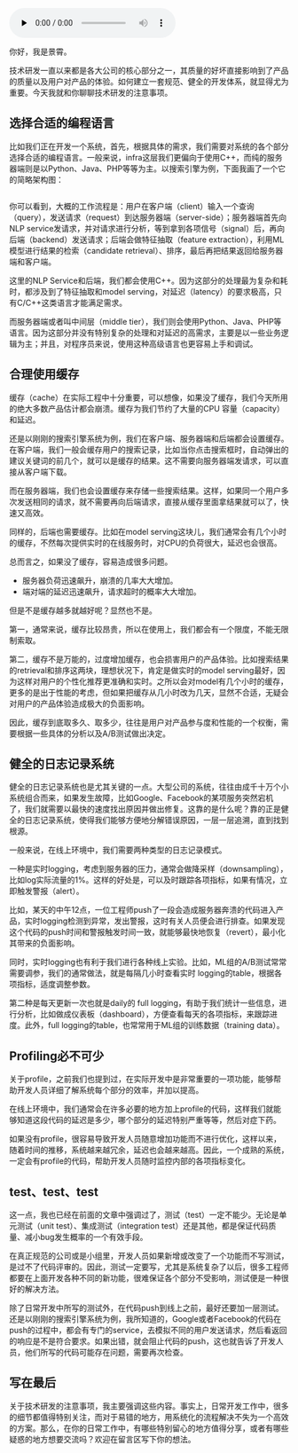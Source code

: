 <audio id="audio" title="42 | 细数技术研发的注意事项" controls="" preload="none"><source id="mp3" src="https://static001.geekbang.org/resource/audio/3c/fb/3c9de0aa1d8bd05ef16014aea2c3f4fb.mp3"></audio>

你好，我是景霄。

技术研发一直以来都是各大公司的核心部分之一，其质量的好坏直接影响到了产品的质量以及用户对产品的体验。如何建立一套规范、健全的开发体系，就显得尤为重要。今天我就和你聊聊技术研发的注意事项。

## 选择合适的编程语言

比如我们正在开发一个系统，首先，根据具体的需求，我们需要对系统的各个部分选择合适的编程语言。一般来说，infra这层我们更偏向于使用C++，而纯的服务器端则是以Python、Java、PHP等等为主。以搜索引擎为例，下面我画了一个它的简略架构图：

<img src="https://static001.geekbang.org/resource/image/72/d5/72caf6b3be8758651e6071bd49cb24d5.png" alt="">

你可以看到，大概的工作流程是：用户在客户端（client）输入一个查询（query），发送请求（request）到达服务器端（server-side）；服务器端首先向NLP service发请求，并对请求进行分析，等到拿到各项信号（signal）后，再向后端（backend）发送请求；后端会做特征抽取（feature extraction），利用ML 模型进行结果的检索（candidate retrieval）、排序，最后再把结果返回给服务器端和客户端。

这里的NLP Service和后端，我们都会使用C++。因为这部分的处理最为复杂和耗时，都涉及到了特征抽取和model serving，对延迟（latency）的要求极高，只有C/C++这类语言才能满足需求。

而服务器端或者叫中间层（middle tier），我们则会使用Python、Java、PHP等语言。因为这部分并没有特别复杂的处理和对延迟的高需求，主要是以一些业务逻辑为主；并且，对程序员来说，使用这种高级语言也更容易上手和调试。

## 合理使用缓存

缓存（cache）在实际工程中十分重要，可以想像，如果没了缓存，我们今天所用的绝大多数产品估计都会崩溃。缓存为我们节约了大量的CPU 容量（capacity）和延迟。

还是以刚刚的搜索引擎系统为例，我们在客户端、服务器端和后端都会设置缓存。在客户端，我们一般会缓存用户的搜索记录，比如当你点击搜索框时，自动弹出的建议关键词的前几个，就可以是缓存的结果。这不需要向服务器端发请求，可以直接从客户端下载。

而在服务器端，我们也会设置缓存来存储一些搜索结果。这样，如果同一个用户多次发送相同的请求，就不需要再向后端请求，直接从缓存里面拿结果就可以了，快速又高效。

同样的，后端也需要缓存。比如在model serving这块儿，我们通常会有几个小时的缓存，不然每次提供实时的在线服务时，对CPU的负荷很大，延迟也会很高。

总而言之，如果没了缓存，容易造成很多问题。

- 服务器负荷迅速飙升，崩溃的几率大大增加。
- 端对端的延迟迅速飙升，请求超时的概率大大增加。

但是不是缓存越多就越好呢？显然也不是。

第一，通常来说，缓存比较昂贵，所以在使用上，我们都会有一个限度，不能无限制索取。

第二，缓存不是万能的，过度增加缓存，也会损害用户的产品体验。比如搜索结果的retrieval和排序这两块，理想状况下，肯定是做实时的model serving最好，因为这样对用户的个性化推荐更准确和实时。之所以会对model有几个小时的缓存，更多的是出于性能的考虑，但如果把缓存从几小时改为几天，显然不合适，无疑会对用户的产品体验造成极大的负面影响。

因此，缓存到底取多久、取多少，往往是用户对产品参与度和性能的一个权衡，需要根据一些具体的分析以及A/B测试做出决定。

## 健全的日志记录系统

健全的日志记录系统也是尤其关键的一点。大型公司的系统，往往由成千十万个小系统组合而来，如果发生故障，比如Google、Facebook的某项服务突然宕机了，我们就需要以最快的速度找出原因并做出修复。这靠的是什么呢？靠的正是健全的日志记录系统，使得我们能够方便地分解错误原因，一层一层追溯，直到找到根源。

一般来说，在线上环境中，我们需要两种类型的日志记录模式。

一种是实时logging，考虑到服务器的压力，通常会做降采样（downsampling），比如log实际流量的1%。这样的好处是，可以及时跟踪各项指标，如果有情况，立即触发警报（alert）。

比如，某天的中午12点，一位工程师push了一段会造成服务器奔溃的代码进入产品，实时logging检测到异常，发出警报，这时有关人员便会进行排查。如果发现这个代码的push时间和警报触发时间一致，就能够最快地恢复（revert），最小化其带来的负面影响。

同时，实时logging也有利于我们进行各种线上实验。比如，ML组的A/B测试常常需要调参，我们的通常做法，就是每隔几小时查看实时 logging的table，根据各项指标，适度调整参数。

第二种是每天更新一次也就是daily的 full logging，有助于我们统计一些信息，进行分析，比如做成仪表板（dashboard），方便查看每天的各项指标，来跟踪进度。此外，full logging的table，也常常用于ML组的训练数据（training data）。

## Profiling必不可少

关于profile，之前我们也提到过，在实际开发中是非常重要的一项功能，能够帮助开发人员详细了解系统每个部分的效率，并加以提高。

在线上环境中，我们通常会在许多必要的地方加上profile的代码，这样我们就能够知道这段代码的延迟是多少，哪个部分的延迟特别严重等等，然后对症下药。

如果没有profile，很容易导致开发人员随意增加功能而不进行优化，这样以来，随着时间的推移，系统越来越冗余，延迟也会越来越高。因此，一个成熟的系统，一定会有profile的代码，帮助开发人员随时监控内部的各项指标变化。

## test、test、test

这一点，我也已经在前面的文章中强调过了，测试（test）一定不能少。无论是单元测试（unit test）、集成测试（integration test）还是其他，都是保证代码质量、减小bug发生概率的一个有效手段。

在真正规范的公司或是小组里，开发人员如果新增或改变了一个功能而不写测试，是过不了代码评审的。因此，测试一定要写，尤其是系统复杂了以后，很多工程师都要在上面开发各种不同的新功能，很难保证各个部分不受影响，测试便是一种很好的解决方法。

除了日常开发中所写的测试外，在代码push到线上之前，最好还要加一层测试。还是以刚刚的搜索引擎系统为例，我所知道的，Google或者Facebook的代码在push的过程中，都会有专门的service，去模拟不同的用户发送请求，然后看返回的响应是不是符合要求。如果出错，就会阻止代码的push，这也就告诉了开发人员，他们所写的代码可能存在问题，需要再次检查。

## 写在最后

关于技术研发的注意事项，我主要强调这些内容。事实上，日常开发工作中，很多的细节都值得特别关注，而对于易错的地方，用系统化的流程解决不失为一个高效的方案。那么，在你的日常工作中，有哪些特别留心的地方值得分享，或者有哪些疑惑的地方想要交流吗？欢迎在留言区写下你的想法。


